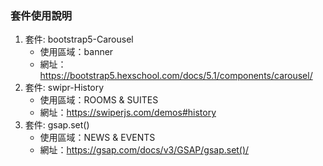 ### 套件使用說明
1. 套件: bootstrap5-Carousel
   - 使用區域：banner
   - 網址：https://bootstrap5.hexschool.com/docs/5.1/components/carousel/
2. 套件: swipr-History
   - 使用區域：ROOMS & SUITES
   - 網址：https://swiperjs.com/demos#history
3. 套件: gsap.set()
   - 使用區域：NEWS & EVENTS
   - 網址：https://gsap.com/docs/v3/GSAP/gsap.set()/